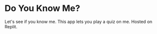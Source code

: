 # Do You Know Me?

Let's see if you know me. This app lets you play a quiz on me.
Hosted on Replit.
